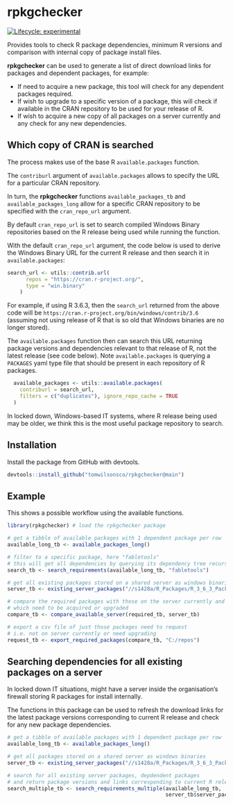 
<!-- README.md is generated from README.Rmd. Please edit that file -->

# rpkgchecker

<!-- badges: start -->

[![Lifecycle:
experimental](https://img.shields.io/badge/lifecycle-experimental-orange.svg)](https://www.tidyverse.org/lifecycle/#experimental)
<!-- badges: end -->

Provides tools to check R package dependencies, minimum R versions and
comparison with internal copy of package install files.

**rpkgchecker** can be used to generate a list of direct download links
for packages and dependent packages, for example:

  - If need to acquire a new package, this tool will check for any
    dependent packages required.
  - If wish to upgrade to a specific version of a package, this will
    check if available in the CRAN repository to be used for your
    release of R.
  - If wish to acquire a new copy of all packages on a server currently
    and any check for any new dependencies.

## Which copy of CRAN is searched

The process makes use of the base R `available.packages` function.

The `contriburl` argument of `available.packages` allows to specify the
URL for a particular CRAN repository.

In turn, the **rpkgchecker** functions `available_packages_tb` and
`available_packages_long` allow for a specific CRAN repository to be
specified with the `cran_repo_url` argument.

By default `cran_repo_url` is set to search compiled Windows Binary
repositories based on the R release being used while running the
function.

With the default `cran_repo_url` argument, the code below is used to
derive the Windows Binary URL for the current R release and then search
it in `available.packages`:

``` r
search_url <- utils::contrib.url(
      repos = "https://cran.r-project.org/",
      type = "win.binary"
    )
```

For example, if using R 3.6.3, then the `search_url` returned from the
above code will be `https://cran.r-project.org/bin/windows/contrib/3.6`
(assuming not using release of R that is so old that Windows binaries
are no longer stored).

The `available.packages` function then can search this URL returning
package versions and dependencies relevant to that release of R, not the
latest release (see code below). Note `available.packages` is querying a
`PACKAGES` yaml type file that should be present in each repository of R
packages.

``` r
  available_packages <- utils::available.packages(
    contriburl = search_url,
    filters = c("duplicates"), ignore_repo_cache = TRUE
  )    
```

In locked down, Windows-based IT systems, where R release being used may
be older, we think this is the most useful package repository to search.

## Installation

Install the package from GitHub with devtools.

``` r
devtools::install_github("tomwilsonsco/rpkgchecker@main")
```

## Example

This shows a possible workflow using the available functions.

``` r
library(rpkgchecker) # load the rpkgchecker package

# get a tibble of available packages with 1 dependent package per row
available_long_tb <- available_packages_long()

# filter to a specific package, here "fabletools"
# this will get all dependencies by querying its dependency tree recursively
search_tb <- search_requirements(available_long_tb, "fabletools")

# get all existing packages stored on a shared server as windows binaries
server_tb <- existing_server_packages("//s1428a/R_Packages/R_3_6_3_Packages")

# compare the required packages with those on the server currently and indicate
# which need to be acquired or upgraded
compare_tb <- compare_available_server(required_tb, server_tb)

# export a csv file of just those packages need to request
# i.e. not on server currently or need upgrading
request_tb <- export_required_packages(compare_tb, "C:/repos")
```

## Searching dependencies for all existing packages on a server

In locked down IT situations, might have a server inside the
organisation’s firewall storing R packages for install internally.

The functions in this package can be used to refresh the download links
for the latest package versions corresponding to current R release and
check for any new package dependencies.

``` r
# get a tibble of available packages with 1 dependent package per row
available_long_tb <- available_packages_long()

# get all packages stored on a shared server as windows binaries
server_tb <- existing_server_packages("//s1428a/R_Packages/R_3_6_3_Packages")

# search for all existing server packages, depdendent packages 
# and return package versions and links corresponding to current R release.
search_multiple_tb <- search_requirements_multiple(available_long_tb, 
                                                   server_tb$server_package)
```
